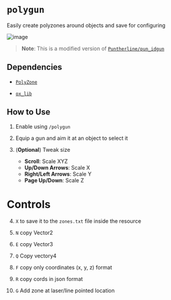# `polygun`

Easily create polyzones around objects and save for configuring

![image](https://github.com/BryceRussell/polygun/assets/19967622/26c96993-aba7-4089-8cde-1d1956919651)

> **Note**: This is a modified version of [`Puntherline/pun_idgun`](https://github.com/Puntherline/pun_idgun)

## Dependencies

- [`PolyZone`](https://github.com/mkafrin/PolyZone)

- [`ox_lib`](https://github.com/overextended/ox_lib)

## How to Use

1) Enable using `/polygun`

2) Equip a gun and aim it at an object to select it

3) (**Optional**) Tweak size
   - **Scroll**: Scale XYZ
   - **Up/Down Arrows**: Scale X
   - **Right/Left Arrows**: Scale Y
   - **Page Up/Down**: Scale Z

# Controls

4) `X` to save it to the `zones.txt` file inside the resource

5) `N` copy Vector2

6) `E` copy Vector3

7) `Q` Copy vectory4

8) `F` copy only coordinates (x, y, z) format

9) `R` copy cords in json format

10) `G` Add zone at laser/line pointed location